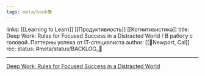 ```yaml
---
tags: meta/book📚
---
```

links: [[Learning to Learn]] [[Продуктивность]] [[Когнитивистика]]
title: Deep Work: Rules for Focused Success in a Distracted World / В работу с головой. Паттерны успеха от IT-специалиста
author: [[👤Newport, Cal]]
rec:
status: #meta/status/BACKLOG_🌰

---


[Deep Work: Rules for Focused Success in a Distracted World](https://www.goodreads.com/book/show/25744928-deep-work?from_search=true&from_srp=true&qid=tX6hMvSW3j&rank=1)
